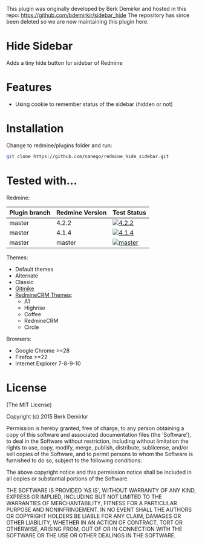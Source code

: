 This plugin was originally developed by Berk Demirkır and hosted in this repo: https://github.com/bdemirkir/sidebar_hide
The repository has since been deleted so we are now maintaining this plugin here.

Hide Sidebar
====================

Adds a tiny hide button for sidebar of Redmine

Features
====================

 * Using cookie to remember status of the sidebar (hidden or not)

Installation
====================

Change to redmine/plugins folder and run:
```bash
git clone https://github.com/nanego/redmine_hide_sidebar.git
```

Tested with...
====================

Redmine:

|Plugin branch| Redmine Version   | Test Status      |
|-------------|-------------------|------------------|
|master       | 4.2.2             | [![4.2.2][1]][5] |  
|master       | 4.1.4             | [![4.1.4][2]][5] |
|master       | master            | [![master][4]][5]|

[1]: https://github.com/nanego/redmine_hide_sidebar/actions/workflows/4_2_2.yml/badge.svg
[2]: https://github.com/nanego/redmine_hide_sidebar/actions/workflows/4_1_4.yml/badge.svg
[4]: https://github.com/nanego/redmine_hide_sidebar/actions/workflows/master.yml/badge.svg
[5]: https://github.com/nanego/redmine_hide_sidebar/actions


Themes:
 * Default themes
 * Alternate
 * Classic 
 * [Gitmike](https://github.com/makotokw/redmine-theme-gitmike)
 * [RedmineCRM Themes](http://redminecrm.com/projects/themes):
   * A1
   * Highrise
   * Coffee
   * RedmineCRM
   * Circle

Browsers:
 * Google Chrome >=28
 * Firefox >=22
 * Internet Explorer 7-8-9-10

License
====================

(The MIT License)

Copyright (c) 2015 Berk Demirkır

Permission is hereby granted, free of charge, to any person obtaining a copy of this software and associated documentation files (the 'Software'), to deal in the Software without restriction, including without limitation the rights to use, copy, modify, merge, publish, distribute, sublicense, and/or sell copies of the Software, and to permit persons to whom the Software is furnished to do so, subject to the following conditions:

The above copyright notice and this permission notice shall be included in all copies or substantial portions of the Software.

THE SOFTWARE IS PROVIDED 'AS IS', WITHOUT WARRANTY OF ANY KIND, EXPRESS OR IMPLIED, INCLUDING BUT NOT LIMITED TO THE WARRANTIES OF MERCHANTABILITY, FITNESS FOR A PARTICULAR PURPOSE AND NONINFRINGEMENT. IN NO EVENT SHALL THE AUTHORS OR COPYRIGHT HOLDERS BE LIABLE FOR ANY CLAIM, DAMAGES OR OTHER LIABILITY, WHETHER IN AN ACTION OF CONTRACT, TORT OR OTHERWISE, ARISING FROM, OUT OF OR IN CONNECTION WITH THE SOFTWARE OR THE USE OR OTHER DEALINGS IN THE SOFTWARE.
